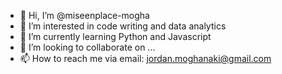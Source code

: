 - 👋 Hi, I’m @miseenplace-mogha
- 👀 I’m interested in code writing and data analytics
- 🌱 I’m currently learning Python and Javascript
- 💞️ I’m looking to collaborate on ...
- 📫 How to reach me via email: jordan.moghanaki@gmail.com
